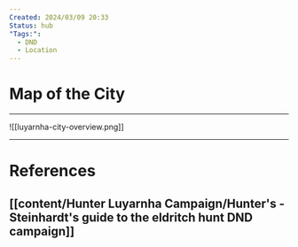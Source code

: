```yaml
---
Created: 2024/03/09 20:33
Status: hub
"Tags:":
  - DND
  - Location
---
```

# Map of the City
---

![[luyarnha-city-overview.png]]

---
# References
## [[content/Hunter Luyarnha Campaign/Hunter's - Steinhardt's guide to the eldritch hunt DND campaign]]